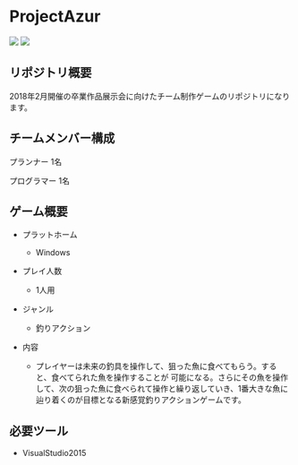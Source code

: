 # ProjectAzur
![](https://img.shields.io/badge/VisualStudio2015-Community-blue.svg)
![](https://img.shields.io/badge/DirectXSDK-11-brightgreen.svg)

## リポジトリ概要
2018年2月開催の卒業作品展示会に向けたチーム制作ゲームのリポジトリになります。
## チームメンバー構成
プランナー   1名


プログラマー 1名      
## ゲーム概要
- プラットホーム
  - Windows

- プレイ人数
  - 1人用
  
- ジャンル
  - 釣りアクション

- 内容
  - プレイヤーは未来の釣具を操作して、狙った魚に食べてもらう。すると、食べてられた魚を操作することが
  可能になる。さらにその魚を操作して、次の狙った魚に食べられて操作と繰り返していき、1番大きな魚に
  辿り着くのが目標となる新感覚釣りアクションゲームです。

## 必要ツール
- VisualStudio2015

